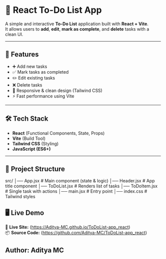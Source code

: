 # 📝 React To-Do List App

A simple and interactive **To-Do List** application built with **React + Vite**.  
It allows users to **add**, **edit**, **mark as complete**, and **delete** tasks with a clean UI.

---

## 🚀 Features
- ➕ Add new tasks  
- ✅ Mark tasks as completed  
- ✏️ Edit existing tasks  
- ❌ Delete tasks  
- 📱 Responsive & clean design (Tailwind CSS)  
- ⚡ Fast performance using Vite  

---

## 🛠️ Tech Stack
- **React** (Functional Components, State, Props)  
- **Vite** (Build Tool)  
- **Tailwind CSS** (Styling)  
- **JavaScript (ES6+)**  

---

## 📂 Project Structure
src/
│── App.jsx # Main component (state & logic)
│── Header.jsx # App title component
│── ToDoList.jsx # Renders list of tasks
│── ToDoItem.jsx # Single task with actions
│── main.jsx # Entry point
│── index.css # Tailwind styles

## 🖥️ Live Demo
🔗 **Live Site:** (https://Aditya-MC.github.io/ToDoList-app_react)  
📦 **Source Code:** (https://github.com/Aditya-MC/ToDoList-app_react)  

Author:
Aditya MC
---
